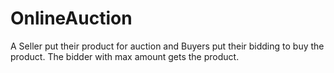 # OnlineAuction
A Seller put their product for auction and Buyers put their bidding to buy the product. The bidder with max amount gets the product.
